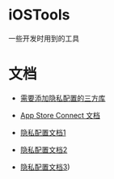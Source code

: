 # iOSTools
一些开发时用到的工具

# 文档

* [需要添加隐私配置的三方库](https://developer.apple.com/cn/support/third-party-SDK-requirements/)

* [App Store Connect 文档](https://developer.apple.com/cn/help/app-store-connect/manage-in-app-purchases/schedule-price-changes/)

* [隐私配置文档1](https://juejin.cn/post/7347165355586109477)
  
* [隐私配置文档2](https://developer.apple.com/documentation/bundleresources/privacy_manifest_files)

* [隐私配置文档3](https://www.6hu.cc/archives/243323.html))

